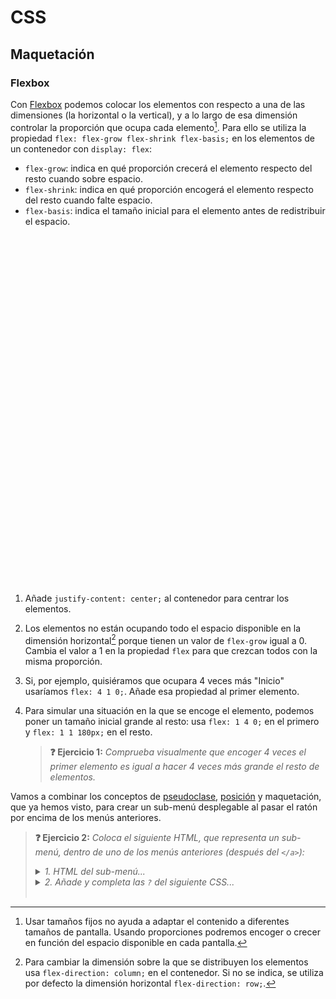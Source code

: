 # CSS
## Maquetación

### Flexbox

Con [Flexbox](https://css-tricks.com/snippets/css/a-guide-to-flexbox/) podemos colocar los elementos con respecto a una de las dimensiones (la horizontal o la vertical), y a lo largo de esa dimensión controlar la proporción que ocupa cada elemento[^1]. Para ello se utiliza la propiedad `flex: flex-grow flex-shrink flex-basis;` en los elementos de un contenedor con `display: flex`:

- `flex-grow`: indica en qué proporción crecerá el elemento respecto del resto cuando sobre espacio.
- `flex-shrink`: indica en qué proporción encogerá el elemento respecto del resto cuando falte espacio.
- `flex-basis`: indica el tamaño inicial para el elemento antes de redistribuir el espacio.

<div class="codepen" data-prefill="{}" data-height="350" data-theme-id="light" data-default-tab="css,result" data-editable="true" style="opacity:0">
<pre data-lang="html">&lt;body>
&lt;nav>
 &lt;ul class="contenedor">
  &lt;li>&lt;a href="#">Inicio&lt;/a>&lt;/li>
  &lt;li>&lt;a href="#">Nosotros&lt;/a>&lt;/li>
  &lt;li>&lt;a href="#">Productos&lt;/a>&lt;/li>
  &lt;li>&lt;a href="#">Contacto&lt;/a>&lt;/li>
 &lt;/ul>
&lt;/nav>
&lt;/body></pre>
<pre data-lang="css">.contenedor {
  display: flex;
  list-style: none;
  margin: 0;
  background: dodgerblue;
  padding: 0;
}
.contenedor li {
  flex: 0 1 0;
}
.contenedor li:first-child {
}
.contenedor a {
  font: 9px sans-serif;
  text-align: center;
  text-decoration: none;
  display: block;
  padding: 9px;
  color: white;
  user-select: none;
}
.contenedor li:hover {
  background: royalblue;
}
</pre></div>

1. Añade `justify-content: center;` al contenedor para centrar los elementos.

1. Los elementos no están ocupando todo el espacio disponible en la dimensión horizontal[^2] porque tienen un valor de `flex-grow` igual a 0. Cambia el valor a 1 en la propiedad `flex` para que crezcan todos con la misma proporción.

1. Si, por ejemplo, quisiéramos que ocupara 4 veces más "Inicio" usaríamos `flex: 4 1 0;`. Añade esa propiedad al primer elemento.

1. Para simular una situación en la que se encoge el elemento, podemos poner un tamaño inicial grande al resto: usa `flex: 1 4 0;` en el primero y `flex: 1 1 180px;` en el resto.

   > **❓ Ejercicio 1:** _Comprueba visualmente que encoger 4 veces el primer elemento es igual a hacer 4 veces más grande el resto de elementos._

Vamos a combinar los conceptos de [pseudoclase](../../tema4/css/pseudoclases.html), [posición](../../tema4/css/posicion-position.html) y maquetación, que ya hemos visto, para crear un sub-menú desplegable al pasar el ratón por encima de los menús anteriores.

> **❓ Ejercicio 2:** _Coloca el siguiente HTML, que representa un sub-menú, dentro de uno de los menús anteriores (después del `</a>`):_
> <details><summary><em>1. HTML del sub-menú...</em></summary>
>
> ```html
> <ul class="submenu">
>   <li><a href="#">Submenú 1</a></li>
>   <li><a href="#">Submenú 2</a></li>
> </ul>
> ```
> </details>
>
> <details><summary><em>2. Añade y completa las <code>?</code> del siguiente CSS...</em></summary>
>
> ```css
> .submenu {
>   display: none;
>   list-style: none;
>   padding: 0;
>   background: dodgerblue;
>   position: ?
> }
> .submenu > li:? {
>   background: royalblue;
> }
> .contenedor > li:? > .submenu {
>   display: block;
> }
> ```
> </details>
> <br>

[^1]: Usar tamaños fijos no ayuda a adaptar el contenido a diferentes tamaños de pantalla. Usando proporciones podremos encoger o crecer en función del espacio disponible en cada pantalla.

[^2]: Para cambiar la dimensión sobre la que se distribuyen los elementos usa `flex-direction: column;` en el contenedor. Si no se indica, se utiliza por defecto la dimensión horizontal `flex-direction: row;`.